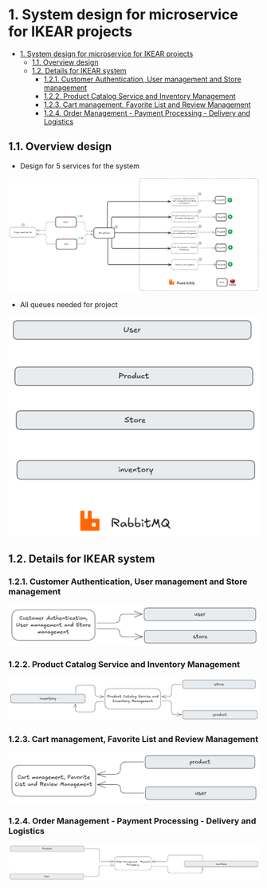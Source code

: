 # 1. System design for microservice for IKEAR projects

- [1. System design for microservice for IKEAR projects](#1-system-design-for-microservice-for-ikear-projects)
  - [1.1. Overview design](#11-overview-design)
  - [1.2. Details for IKEAR system](#12-details-for-ikear-system)
    - [1.2.1. Customer Authentication, User management and Store management](#121-customer-authentication-user-management-and-store-management)
    - [1.2.2. Product Catalog Service and Inventory Management](#122-product-catalog-service-and-inventory-management)
    - [1.2.3. Cart management, Favorite List and Review Management](#123-cart-management-favorite-list-and-review-management)
    - [1.2.4. Order Management - Payment Processing - Delivery and Logistics](#124-order-management---payment-processing---delivery-and-logistics)

## 1.1. Overview design

- Design for 5 services for the system

![image design](./images/design.png)

- All queues needed for project

![image design](./images/queues.png)

## 1.2. Details for IKEAR system

### 1.2.1. Customer Authentication, User management and Store management

![image design](./images/service-1.png)

### 1.2.2. Product Catalog Service and Inventory Management

![image design](./images/service-2.png)

### 1.2.3. Cart management, Favorite List and Review Management

![image design](./images/service-3.png)

### 1.2.4. Order Management - Payment Processing - Delivery and Logistics

![image design](./images/service-4.png)

